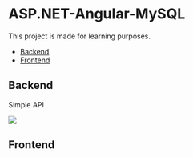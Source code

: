 # ASP.NET-Angular-MySQL

This project is made for learning purposes.

- [Backend](#backend)
- [Frontend](#frontend)

## Backend

Simple API

<img src="./backend/images/er.png"/>

## Frontend

